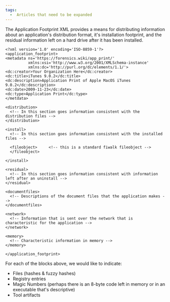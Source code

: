 ```yaml
---
tags:
  -  Articles that need to be expanded
---
```

The Application Footprint XML provides a means for distributing
information about an application's distribution format, it's
installation footprint, and the residual information left on a hard
drive after it has been installed.

    <?xml version='1.0' encoding='ISO-8859-1'?>
    <application_footprint>
    <metadata ns='https://forensics.wiki/app_print/'
              xmlns:xsi='http://www.w3.org/2001/XMLSchema-instance'
              xmlns:dc='http://purl.org/dc/elements/1.1/'>
    <dc:creator>Your Organization Here</dc:creator>
    <dc:title>iTunes 9.0.2</dc:title>
    <dc:description>Application Print of Apple MacOS iTunes 9.0.2</dc:description>
    <dc:date>2009-11-23</dc:date>
    <dc:type>Application Print</dc:type>
    </metdata>

    <distribution>
      <!-- In this section goes information consistent with the distribution files -->
    </distribution>

    <install>
      <!-- In this section goes information consistent with the installed files -->

      <fileobject>     <!-- this is a standard fiwalk fileobject -->
      </fileobject>

    </install>

    <residual>
      <!-- In this section goes information consistent with information left after an uninstall -->
    </residual>

    <documentfiles>
      <!-- Descriptions of the document files that the application makes -->
    </documentfiles>

    <network>
      <!-- Information that is sent over the network that is characteristic for the application -->
    </network>

    <memory>
      <!-- Characteristic information in memory -->
    </memory>

    </application_footprint>

For each of the blocks above, we would like to indicate:

- Files (hashes & fuzzy hashes)
- Registry entries
- Magic Numbers (perhaps there is an 8-byte code left in memory or in an
  executable that's descriptive)
- Tool artifacts
